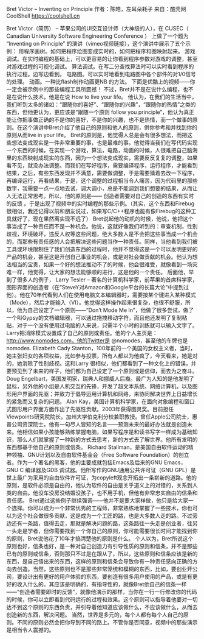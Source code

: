 Bret Victor – Inventing on Principle
作者：陈皓，左耳朵耗子
来自：酷壳网 CoolShell https://coolshell.cn

Bret Victor（简历） – 苹果公司的UI交互设计师（大神级的人），在 CUSEC（ Canadian University Software Engineering Conference ） 上做了一个题为 “Inventing on Principle” 的演讲（vimeo视频链接），这个演讲中展示了五个示例：
用程序画树。如何把程序绘图变成实时的，如何把程序和图映射起来。 游戏调试。在实时编程的基础上，可以更容易的让你看到程序参数对游戏的调整，甚至对游戏过程的可视化调试。 算法调试。在写二分查找算法时可以实时看到程序的执行过程。边写边看到。 电路图。可以实时地看到电路图中各个部件的对1/0信号的处理。 动画。一种比flash制作动画更NB 的方法。
下面是优酷上的视频——你一定会被示例中的那些编程工具所震撼！
不过，Bret并不是在说什么编程，也不是在说什么技术，他是在说 How to live your life。
他认为，在我们的生活当中，我们听到太多的诸如：“跟随你的喜好”、“跟随你的兴趣”，“跟随你的热情”之类的东西，但他更认为，更应该是“跟随一个原则 follow you principle”，他认为真正能让你把事做正确的不是你的喜好，不是你的兴趣，也不是热情，而一个做事的原则。在这个演讲中Bret介绍了他自己的原则和他人的原则，供你参考和并找到你的原则从而live in your life。
Bret的原则是，他觉得人总是会有很多想法，而把这些想法变成现实是一件非常重要的事，也是最难的事。他觉得当我们在写代码实现一个东西的时候，在实现一个游戏，算法，电路，动画的时候，人很难把自己脑海里的东西映射成现实的东西，因为一个想法变成现实，需要反反复复的调整，如果看不见，就没办法调整。而我们在写好程序，需要编译程序，运行程序，才能看到结果，之后，有些东西发现并不满意，需要做调整，于是需要猜着去改一下程序，再编译运行，再看结果，于是，这个调整的过程相当令人痛苦，因为代码里的那些数字，我需要一点一点地去试，调大调小，总是不能调到我们想要的结果，从而让人无法正常思考。所以，他的原则是—— 创造者需要对自己的创造的东西有实时的反馈 。于是出现了视频中的实时编程的那些示例。（其实，这个东西和Firebug很相似，我还记得以前和朋友说过，如果写C/C++程序也能有像Firebug的这种工具就好了，现在果然离实现不远了）
Bret说起他的动机的时候，他说，他把这个事当成了一种责任而不是一种机会。他说，这就好像我们听到的：审查机制，性别歧视，环境破坏，违反人权等这些问题，绝大多数人是不会把这些事当成一个机会的，而那些有责任感的人会把解决这些问题当作一种责任。同样，当他看到我们被工具或环境限制住了我们创造东西的过程时，他并不觉得这是一个可以发明更好的产品的机会，甚至这是开创自己事业的机会，或是对社会做贡献的机会。他认为想法相当的宝贵，如果一个好的想法推动不了的时候，他会很难受，就像看到一场灾难一样，他觉得，让大家的想法能够顺的进行，这是他的一个责任。
后面他，举到了很多人的例子，
Larry Tesler – 著名的计算机科学家，前苹果的首席科学家，图形界面的创造者（在“SteveY对Amazon和Google平台的长篇大论”中提到过他）。他在70年代看到人们在使用电脑文本编辑器时，需要按某个键进入某种模式（Mode），然后才能输入（VI）。他觉得这样操作起来很复杂，也很不舒服，所以，他为自己设定了一个原则——“Don’t Mode Me In”，他做了很多尝试，做了一个叫Gypsy的文档编辑器，可以通过拖拽移动字符，而且他还发明了复制粘贴，对于一个没有使用过电脑的人来说，只需半个小时的训练就可以输入文字了。Larry把消除模式设置成了自己的原则或责任。他的个人主页是：http://www.nomodes.com，他的Twitter是 @nomodes，甚至他的车牌也是nomodes.
Elizabeth Cady Stanton，100年前的一个美国的女权主义者，当时，她主张妇女的各项权益，比如参与投票，所有人都以为他疯了，今天看来，她是对的，她消除了性别歧视。这和Larry 很相似，他们都看到了一种文化上的错误，并要预见到了未来的样子，他们都为自己设定了一个原则或是信仰，而去为之奋斗。
Doug Engelbart，美国发明家，瑞典人和挪威人后裔。最广为人知的是他发明了鼠标，另外他的小组是人机交互的先锋，开发了超文本系统、网络计算机，以及图形用户界面的先驱；并致力于倡导运用计算机和网络，来协同解决世界上日益增长的紧急而又复杂的问题。
Alan Kay，美国计算机科学家，在面向对象编程和窗口式图形用户界面方面作出了先驱性贡献。2003年获得图灵奖。目前担任Viewpoints研究院院长，加州大学伯克利分校兼职教授。曾任Apple公司院士，惠普公司资深院士。他有一句尽人皆知的名言——预测未来的最好办法就是创造未来。他相信如果小孩能够熟练掌握电脑，如果写程序是和读书写字一样成为基础知识，那么人们就掌握了一种新的方式去思考，新的方式去了解世界。他所有发明的东西都基于他自己的原则或信条。
Richard Stallman，是美国自由软件运动的精神领袖、GNU计划以及自由软件基金会（Free Software Foundation）的创立者。作为一个著名的黑客，他的主要成就包括Emacs及后来的GNU Emacs，GNU C 编译器及GDB 调试器。他所写作的GNU通用公共许可证（GNU GPL）是世上最广为采用的自由软件许可证，为copyleft观念开拓出一条崭新的道路。他的原则，是软件必须是自由的，他认为软件的自由是关乎道义上的对错的，关系到人类的自由。他没车没房没结婚没孩子，也不用手机，但他有非常忠实自由的信条和责任感。
Bret通过这些例子继续强调——他并不是要大家样做，他只是给大家一个选择。你可以成为一个非常优秀的工程师，非常熟练地掌握了一些技术，你也可以为这个社会做很多贡献，这是成为一个工匠的路，也是大多数人走的路。不过旁边还有一条路，值得去走，那就是解决问题的路，这条路往一头走是创业者，往另一头走是学者，但你需要找到一个你自己的原则，你可能需要很长时间才能找到你的原则，Bret说他花了10年才搞清楚他的原则是什么。
个人以为，Bret所说这个原则也好，信条也好，是一种对自己创造力有引导性质的原则和信条，并不是那些已有的原则或信条，否则那只不过是在跟从了，所以，这些原则和信条应该是新的东西，是自己悟出来的东西，这样的原则和信条会导致你有一种责任感向正确的方向去创造。当然，这些原则也不是那些非常笼统和模糊的东西，比如，要创业开公司，要设计出有更好的用户体验的东西，要创造有很多用户使用的产品，或是有更好的收入什么的。其应该是明确的，有指导性的，就像Bret他自己的信条一样——“创造者需要即时的反馈”，就像他演示的那样，当你在一行一行修改你的代码的时候，你可以立即看到代码运行的过程和效果。这个原则可以指导着他要对一切达不到这个原则的东西负责，并引导着他知道应该做什么，不应该做什么，从而去创造新的东西，解决问题。
当然，世界是多元的，每个人都有每个人自己的原则。不同的原则必然会把你导到不同的路上。不管你是否同意，视频中的那些演示是相当令人震撼的。